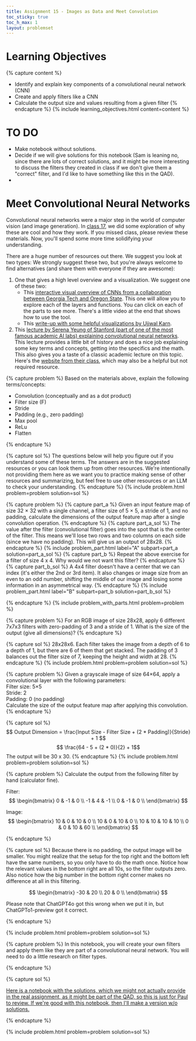```yaml
---
title: Assignment 15 - Images as Data and Meet Convolution
toc_sticky: true 
toc_h_max: 1
layout: problemset
---
```


# Learning Objectives

{% capture content %}
* Identify and explain key components of a convolutional neural network (CNN)
* Create and apply filters like a CNN
* Calculate the output size and values resulting from a given filter
{% endcapture %}
{% include learning_objectives.html content=content %}

# TO DO
* Make notebook without solutions.
* Decide if we will give solutions for this notebook (Sam is leaning no, since there are lots of correct solutions, and it might be more interesting to discuss the filters they created in class if we don't give them a "correct" filter, and I'd like to have something like this in the QAD).
* 


# Meet Convolutional Neural Networks
Convolutional neural networks were a major step in the world of computer vision (and image generation). In [class 17](../../activities/day17), we did some exploration of why these are cool and how they work. If you missed class, please review these materials. Now, you'll spend some more time solidifying your understanding. 


There are a huge number of resources out there. We suggest you look at two types: We strongly suggest these two, but you're always welcome to find alternatives (and share them with everyone if they are awesome):
1. One that gives a high level overview and a visualization. We suggest one of these two:
    * This [interactive visual overview of CNNs from a collaboration between Georgia Tech and Oregon State](https://poloclub.github.io/cnn-explainer/). This one will allow you to explore each of the layers and functions. You can click on each of the parts to see more. There's a little video at the end that shows how to use the tool. 
    * This [write-up with some helpful visualizations by Ujjwal Karn](https://ujjwalkarn.me/2016/08/11/intuitive-explanation-convnets).
2. This [lecture by Serena Yeung of Stanford (part of one of the most famous academic AI labs) explaining convolutional neural networks](https://www.youtube.com/watch?v=bNb2fEVKeEo&list=PL3FW7Lu3i5JvHM8ljYj-zLfQRF3EO8sYv&index=6). This lecture provides a little bit of history and does a nice job explaining some key terms and concepts, getting into the specifics and the math. This also gives you a taste of a classic academic lecture on this topic. Here's the [website from their class](https://cs231n.github.io/convolutional-networks/#conv), which may also be a helpful but not required resource.

{% capture problem %}
Based on the materials above, explain the following terms/concepts:
* Convolution (conceptually and as a dot product)
* Filter size (F)
* Stride
* Padding (e.g., zero padding)
* Max pool 
* ReLu
* Flatten

{% endcapture %}

{% capture sol %}
The questions below will help you figure out if you understand some of these terms. The answers are in the suggested resources or you can look them up from other resources. We're intentionally not providing them here as we want you to practice making sense of other resources and summarizing, but feel free to use other resources or an LLM to check your understanding.
{% endcapture %}
{% include problem.html problem=problem solution=sol %}

{% capture problem %}
{% capture part_a %}
Given an input feature map of size 32 × 32 with a single channel, a filter size of 5 × 5, a stride of 1, and no padding, calculate the dimensions of the output feature map after a single convolution operation.
{% endcapture %}
{% capture part_a_sol %}
The value after the filter (convolutional filter) goes into the spot that is the center of the filter. This means we'll lose two rows and two columns on each side (since we have no padding). This will give us an output of 28x28.
{% endcapture %}
{% include problem_part.html label="A" subpart=part_a solution=part_a_sol %}
{% capture part_b %}
Repeat the above exercise for a filter of size 4 x 4. Why would we not want this filter?
{% endcapture %}
{% capture part_b_sol %}
A 4x4 filter doesn't have a center that we can index (it's either the 2nd or 3rd item). It also changes or image size from an even to an odd number, shifting the middle of our image and losing some information in an asymmetrical way.
{% endcapture %}
{% include problem_part.html label="B" subpart=part_b solution=part_b_sol %}

{% endcapture %}
{% include problem_with_parts.html problem=problem %}

{% capture problem %}
For an RGB image of size 28x28, apply 6 different 7x7x3 filters with zero-padding of 3 and a stride of 1. What is the size of the output (give all dimensions)?
{% endcapture %}

{% capture sol %}
28x28x6. Each filter takes the image from a depth of 6 to a depth of 1, but there are 6 of them that get stacked. The padding of 3 balances out the filter size of 7, keeping the height and width at 28.
{% endcapture %}
{% include problem.html problem=problem solution=sol %}


{% capture problem %}
Given a grayscale image of size 64×64, apply a convolutional layer with the following parameters:<br/>
Filter size: 5×5 <br/>
Stride: 2 <br/>
Padding: 0 (no padding) <br/>
Calculate the size of the output feature map after applying this convolution.
{% endcapture %}

{% capture sol %}
$$ Output Dimension = \frac{Input Size - Filter  Size + (2 * Padding)}{Stride} + 1 $$
$$ \frac{64 - 5 + (2 * 0)}{2} + 1$$
The output will be 30 x 30. 
{% endcapture %}
{% include problem.html problem=problem solution=sol %}

{% capture problem %}
Calculate the output from the following filter by hand (calculator fine).  
  
Filter:  
$$
\begin{bmatrix}
0 & -1 & 0 \\  
-1 & 4 & -1 \\  
0 & -1 & 0 \\  
\end{bmatrix}
$$

Image:  
$$
\begin{bmatrix}
10 & 0 & 10 & 0 \\  
10 & 0 & 10 & 0 \\  
10 & 10 & 10 & 10 \\  
0 & 0 & 10 & 60 \\  
\end{bmatrix}
$$

{% endcapture %}

{% capture sol %}
Because there is no padding, the output image will be smaller. You might realize that the setup for the top right and the bottom left have the same numbers, so you only have to do the math once. Notice how the relevant values in the bottom right are all 10s, so the filter outputs zero. Also notice how the big number in the bottom right corner makes no difference at all in this filtering.

$$
\begin{bmatrix}
-30 & 20 \\  
20 & 0  \\  
\end{bmatrix}
$$

Please note that ChatGPT4o got this wrong when we put it in, but ChatGPTo1-preview got it correct. 

{% endcapture %}

{% include problem.html problem=problem solution=sol %}





{% capture problem %}
In this notebook, you will create your own filters and apply them like they are part of a convolutional neural network. You will need to do a little research on filter types. 

{% endcapture %}

{% capture sol %}

[Here is a notebook with the solutions, which we might not actually provide in the real assignment, as it might be part of the QAD, so this is just for Paul to review. If we're good with this notebook, then I'll make a version w/o solutions.   ](https://colab.research.google.com/drive/1m0QRA92yrEQ0D2u2g5gh8ox8fsIb_g7k?usp=sharing)

{% endcapture %}

{% include problem.html problem=problem solution=sol %}
